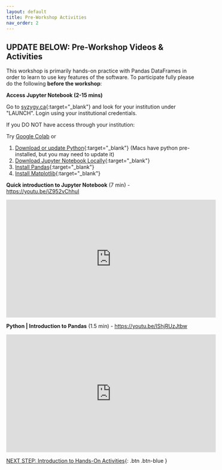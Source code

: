 ```yaml
---
layout: default
title: Pre-Workshop Activities
nav_order: 2
---
```

## UPDATE BELOW: Pre-Workshop Videos & Activities
This workshop is primarily hands-on practice with Pandas DataFrames in order to learn to use key features of the software. To participate fully please do the following **before the workshop**:

**Access Jupyter Notebook (2-15 mins)**

Go to [syzygy.ca](https://syzygy.ca/){:target="_blank"} and look for your institution under "LAUNCH". Login using your institutional credentials.

If you DO NOT have access through your institution:

Try [Google Colab](https://colab.google/) or 

1. [Download or update Python](https://www.python.org/downloads/windows/){:target="_blank"} (Macs have python pre-installed, but you may need to update it)
2. [Download Jupyter Notebook Locally](https://www.macdentro.com/install-jupyter-notebook-mac/){:target="_blank"}
3. [Install Pandas](https://pandas.pydata.org/docs/getting_started/install.html){:target="_blank"}
4. [Install Matplotlib](https://matplotlib.org/stable/users/getting_started/){:target="_blank"}


**Quick introduction to Jupyter Notebook** (7 min) - https://youtu.be/jZ952vChhuI
<iframe width="560" height="315" src="https://www.youtube.com/embed/jZ952vChhuI" title="YouTube video player" frameborder="0" allow="accelerometer; autoplay; clipboard-write; encrypted-media; gyroscope; picture-in-picture" allowfullscreen></iframe>

**Python | Introduction to Pandas** (1.5 min) - https://youtu.be/IShjRUzJtbw
<iframe width="560" height="315" src="https://www.youtube.com/embed/IShjRUzJtbw" title="YouTube video player" frameborder="0" allow="accelerometer; autoplay; clipboard-write; encrypted-media; gyroscope; picture-in-picture" allowfullscreen></iframe>

[NEXT STEP: Introduction to Hands-On Activities](activities-intro.html){: .btn .btn-blue }
